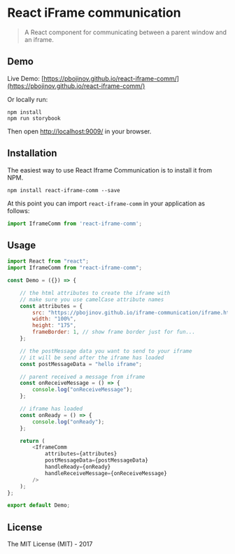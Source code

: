 React iFrame communication
============

> A React component for communicating between a parent window and an iframe.

## Demo

Live Demo: [https://pbojinov.github.io/react-iframe-comm/](https://pbojinov.github.io/react-iframe-comm/)

Or locally run:

```
npm install
npm run storybook
```

Then open [http://localhost:9009/](http://localhost:9009/) in your browser.


## Installation

The easiest way to use React Iframe Communication is to install it from NPM.

```
npm install react-iframe-comm --save
```

At this point you can import `react-iframe-comm` in your application as follows:

```javascript
import IframeComm from 'react-iframe-comm';
```

## Usage

```javascript
import React from "react";
import IframeComm from "react-iframe-comm";

const Demo = ({}) => {

    // the html attributes to create the iframe with
    // make sure you use camelCase attribute names
    const attributes = {
        src: "https://pbojinov.github.io/iframe-communication/iframe.html",
        width: "100%",
        height: "175",
        frameBorder: 1, // show frame border just for fun...
    };

    // the postMessage data you want to send to your iframe
    // it will be send after the iframe has loaded
    const postMessageData = "hello iframe";

    // parent received a message from iframe
    const onReceiveMessage = () => {
        console.log("onReceiveMessage");
    };

    // iframe has loaded
    const onReady = () => {
        console.log("onReady");
    };

    return (
        <IframeComm
            attributes={attributes}
            postMessageData={postMessageData}
            handleReady={onReady}
            handleReceiveMessage={onReceiveMessage}
        />
    );
};

export default Demo;

```

## License

The MIT License (MIT) - 2017
